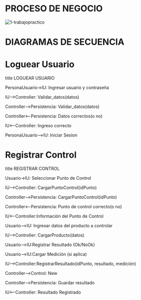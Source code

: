 # PROCESO DE NEGOCIO 

![1-trabajopractico](https://github.com/JuanCruzGiorda/TrabajosPracticos/assets/114437428/e8a69386-e656-49a3-ac2f-a87841b8f129)

# DIAGRAMAS DE SECUENCIA

# Loguear Usuario 

title LOGUEAR USUARIO

PersonaUsuario->IU: Ingresar usuario y contraseña 

IU-->Controller: Validar_datos(datos)

Controller-->Persistencia: Validar_datos(datos)

Controller<--Persistencia: Datos correctos(o no)

IU<--Controller: Ingreso correcto

PersonaUsuario-->IU: Iniciar Sesion

# Registrar Control

title REGISTRAR CONTROL

Usuario->IU: Seleccionar Punto de Control

IU-->Controller: CargarPuntoControl(idPunto)

Controller-->Persistencia: CargarPuntoControl(idPunto)

Controller<--Persistencia: Punto de control correcto(o no)

IU<--Controller:Información del Punto de Control

Usuario-->IU: Ingresar datos del producto a controlar

IU-->Controller: CargarProducto(datos)

Usuario-->IU:Registrar Resultado (Ok/NoOk)

Usuario-->IU:Cargar Medición (si aplica)

IU-->Controller:RegistrarResultado(idPunto, resultado, medición)

Controller-->Control: New

Controller-->Persistencia: Guardar resultado

IU<--Controller: Resultado Registrado

